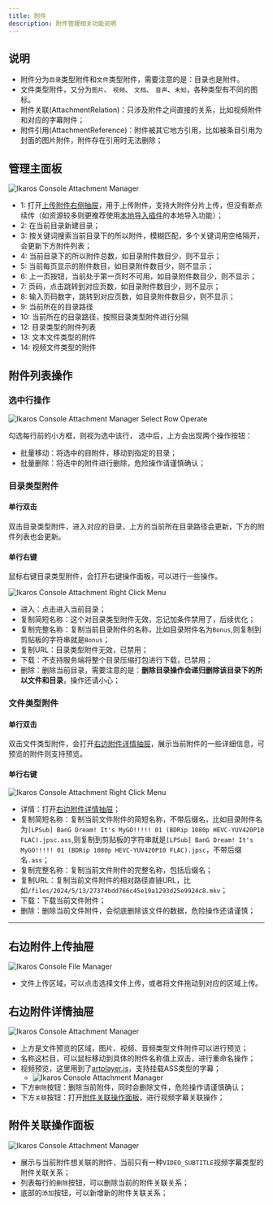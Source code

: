```yaml
---
title: 附件
description: 附件管理相关功能说明
---
```


## 说明

- 附件分为`目录`类型附件和`文件`类型附件，需要注意的是：目录也是附件。
- 文件类型附件，又分为`图片`、 `视频`、 `文档`、 `音声`、`未知`，各种类型有不同的图标。
- 附件关联(AttachmentRelation)：只涉及附件之间直接的关系，比如视频附件和对应的字幕附件；
- 附件引用(AttachmentReference)：附件被其它地方引用，比如被条目引用为封面的图片附件，附件存在引用时无法删除；

## 管理主面板

![Ikaros Console Attachment Manager](/img/user-guide-attachments/Snipaste_2024-05-17_22-18-16.png)

- 1: 打开[上传附件右侧抽屉](#右边附件上传抽屉)，用于上传附件，支持大附件分片上传，但没有断点续传（如资源较多则更推荐使用[本地导入插件](/docs/plugins/plugin-local-files-import)的本地导入功能）；
- 2: 在当前目录新建目录；
- 3: 按关键词搜索当前目录下的所以附件，模糊匹配，多个关键词用空格隔开，会更新下方附件列表；
- 4: 当前目录下的所以附件总数，如目录附件数目少，则不显示；
- 5: 当前每页显示的附件数目，如目录附件数目少，则不显示；
- 6: 上一页按钮，当前处于第一页时不可用，如目录附件数目少，则不显示；
- 7: 页码，点击跳转到对应页数，如目录附件数目少，则不显示；
- 8: 输入页码数字，跳转到对应页数，如目录附件数目少，则不显示；
- 9: 当前所在的目录路径
- 10: 当前所在的目录路径，按照目录类型附件进行分隔
- 12: 目录类型的附件列表
- 13: 文本文件类型的附件
- 14: 视频文件类型的附件

## 附件列表操作

### 选中行操作

![Ikaros Console Attachment Manager Select Row Operate](/img/user-guide-attachments/Snipaste_2024-05-17_22-58-49.png)

勾选每行前的小方框，则视为选中该行，
选中后，上方会出现两个操作按钮：
- 批量移动：将选中的目附件，移动到指定的目录；
- 批量删除：将选中的附件进行删除，危险操作请谨慎确认；

### 目录类型附件

#### 单行双击
双击目录类型附件，进入对应的目录，上方的当前所在目录路径会更新，下方的附件列表也会更新。

#### 单行右键

鼠标右键目录类型附件，会打开右键操作面板，可以进行一些操作。

![Ikaros Console Attachment Right Click Menu](/img/user-guide-attachments/Snipaste_2024-05-17_22-46-11.png)

- 进入：点击进入当前目录；
- 复制简短名称：这个对目录类型附件无效，忘记加条件禁用了，后续优化；
- 复制完整名称：复制当前目录附件的名称，比如目录附件名为`Bonus`,则复制到剪贴板的字符串就是`Bonus`；
- 复制URL：目录类型附件无效，已禁用；
- 下载：不支持服务端将整个目录压缩打包进行下载，已禁用；
- 删除：删除当前目录，需要注意的是：**删除目录操作会递归删除该目录下的所以文件和目录**，操作还请小心；

### 文件类型附件

#### 单行双击
双击文件类型附件，会打开[右边附件详情抽屉](#右边附件详情抽屉)，展示当前附件的一些详细信息，可预览的附件则支持预览。

#### 单行右键

![Ikaros Console Attachment Right Click Menu](/img/user-guide-attachments/Snipaste_2024-05-17_22-52-56.png)

- 详情：打开[右边附件详情抽屉](#右边附件详情抽屉)；
- 复制简短名称：复制当前文件附件的简短名称，不带后缀名，比如目录附件名为`[LPSub] BanG Dream! It's MyGO!!!!! 01 (BDRip 1080p HEVC-YUV420P10 FLAC).jpsc.ass`,则复制到剪贴板的字符串就是`[LPSub] BanG Dream! It's MyGO!!!!! 01 (BDRip 1080p HEVC-YUV420P10 FLAC).jpsc`，不带后缀名`.ass`；
- 复制完整名称：复制当前文件附件的完整名称，包括后缀名；
- 复制URL：复制当前文件附件的相对路径直链URL，比如`/files/2024/5/13/27374bdd766c45e19a1293d25e9924c8.mkv`；
- 下载：下载当前文件附件；
- 删除：删除当前文件附件，会彻底删除该文件的数据，危险操作还请谨慎；


<hr />

## 右边附件上传抽屉

![Ikaros Console File Manager](/img/user-guide-files/Snipaste_2023-07-30_13-46-04.png)

- 文件上传区域，可以点击选择文件上传，或者将文件拖动到对应的区域上传。

## 右边附件详情抽屉

![Ikaros Console Attachment Manager](/img/user-guide-attachments/Snipaste_2024-05-17_23-07-15.png)

- 上方是文件预览的区域，图片、视频、音频类型文件附件可以进行预览；
- 名称这栏目，可以鼠标移动到具体的附件名称值上双击，进行重命名操作；
- 视频预览，这里用到了[artplayer.js](https://github.com/zhw2590582/ArtPlayer)，支持挂载ASS类型的字幕；
    - ![Ikaros Console Attachment Manager](/img/user-guide-attachments/Snipaste_2024-05-17_23-13-38.png)
- 下方`删除`按钮：删除当前附件，同时会删除文件，危险操作请谨慎确认；
- 下方`关联`按钮：打开[附件关联操作面板](#附件关联操作面板)，进行视频字幕关联操作；


## 附件关联操作面板

![Ikaros Console Attachment Manager](/img/user-guide-attachments/Snipaste_2024-05-17_23-18-16.png)

- 展示与当前附件想关联的附件，当前只有一种`VIDEO_SUBTITLE`视频字幕类型的附件关联关系；
- 列表每行的`删除`按钮，可以删除当前的附件关联关系；
- 底部的`添加`按钮，可以新增新的附件关联关系；

